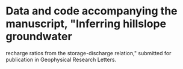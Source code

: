 # Data and code accompanying the manuscript, "Inferring hillslope groundwater 
recharge ratios from the storage-discharge relation," submitted for publication in 
Geophysical Research Letters. 

